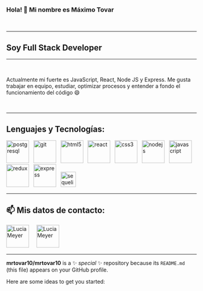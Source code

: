 ### Hola! 👋 Mi nombre es Máximo Tovar
&nbsp;&nbsp;

<!-- **mrtovar10/mrtovar10** is a ✨ _special_ ✨ repository because its `README.md` (this file) appears on your GitHub profile. -->

<hr/>
<h2>
Soy Full Stack Developer
</h2>
<hr/>
&nbsp;&nbsp;
<p>Actualmente mi fuerte es JavaScript, React, Node JS y Express.
Me gusta trabajar en equipo, estudiar, optimizar procesos y entender a fondo el funcionamiento del código 😄</p>
&nbsp;&nbsp;
<hr/>

## Lenguajes y Tecnologías:

  <img src="https://upload.wikimedia.org/wikipedia/commons/thumb/2/29/Postgresql_elephant.svg/1200px-Postgresql_elephant.svg.png" alt="postgresql" width="60" /> 
&nbsp; 
  <img src="https://www.vectorlogo.zone/logos/git-scm/git-scm-icon.svg" alt="git" width="60"/>
&nbsp;
  <img src="https://upload.wikimedia.org/wikipedia/commons/thumb/3/38/HTML5_Badge.svg/600px-HTML5_Badge.svg.png" alt="html5" width="60" />
&nbsp;
  <img src="https://seeklogo.com/images/R/react-logo-7B3CE81517-seeklogo.com.png" alt="react" width="60" />
&nbsp; 
  <img src="https://cdn4.iconfinder.com/data/icons/social-media-logos-6/512/121-css3-512.png" alt="css3" width="60" />
&nbsp;
  <img src="https://www.vectorlogo.zone/logos/nodejs/nodejs-icon.svg" alt="nodejs" width= "60"/>
&nbsp;
  <img src="https://upload.wikimedia.org/wikipedia/commons/thumb/9/99/Unofficial_JavaScript_logo_2.svg/1024px-Unofficial_JavaScript_logo_2.svg.png" alt="javascript" width="60"/>
&nbsp; 
  <img src="https://seeklogo.com/images/R/redux-logo-9CA6836C12-seeklogo.com.png" alt="redux" width="60"/>
&nbsp; 
  <img src="https://www.vectorlogo.zone/logos/expressjs/expressjs-icon.svg" alt="express" width="60" />
&nbsp; 
  <img src="https://www.vectorlogo.zone/logos/sequelizejs/sequelizejs-icon.svg" alt="sequelize" width="40"/>
&nbsp;

<hr/>

## 📫 Mis datos de contacto:
<a href="https://www.linkedin.com/in/mrtovar10/"><img src="https://www.vectorlogo.zone/logos/linkedin/linkedin-icon.svg" alt="Lucia Meyer" width="60" /></a>
&nbsp;
&nbsp;
<a href="mailto:mrtovar10@gmail.com"><img src="https://www.vectorlogo.zone/logos/gmail/gmail-icon.svg" alt="Lucia Meyer" width="60" /></a>
<hr/>


**mrtovar10/mrtovar10** is a ✨ _special_ ✨ repository because its `README.md` (this file) appears on your GitHub profile.

Here are some ideas to get you started:
